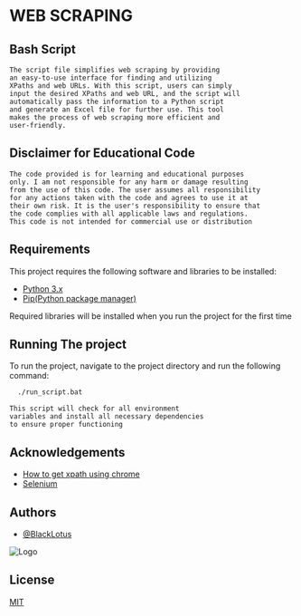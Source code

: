 
# WEB SCRAPING

## Bash Script

    The script file simplifies web scraping by providing 
    an easy-to-use interface for finding and utilizing 
    XPaths and web URLs. With this script, users can simply 
    input the desired XPaths and web URL, and the script will 
    automatically pass the information to a Python script 
    and generate an Excel file for further use. This tool 
    makes the process of web scraping more efficient and 
    user-friendly. 



## Disclaimer for Educational Code

    The code provided is for learning and educational purposes 
    only. I am not responsible for any harm or damage resulting 
    from the use of this code. The user assumes all responsibility 
    for any actions taken with the code and agrees to use it at 
    their own risk. It is the user's responsibility to ensure that
    the code complies with all applicable laws and regulations. 
    This code is not intended for commercial use or distribution

## Requirements
This project requires the following software and libraries to be installed:

 - [Python 3.x](https://www.python.org/downloads/)
 - [Pip(Python package manager)](https://pip.pypa.io/en/stable/installation/)

Required libraries will be installed when you run the project for the first time

## Running The project

To run the project, navigate to the project directory and run the following command:

```bash
  ./run_script.bat
```
    This script will check for all environment 
    variables and install all necessary dependencies 
    to ensure proper functioning 


## Acknowledgements

 - [How to get xpath using chrome](https://youtu.be/JanCuJSAzhc?t=142)
 - [Selenium](https://selenium-python.readthedocs.io/)


## Authors

- [@BlackLotus](https://github.com/BlackLotus-00)


![Logo](https://media.discordapp.net/attachments/1058880537386819594/1061695435993002036/xXMakaynlachXx_a_dark_style_logo_that_conatins_a_software_engin_8128c350-77b9-4e0b-9c51-ad2702d51f3b.png)


## License

[MIT](https://choosealicense.com/licenses/mit/)

